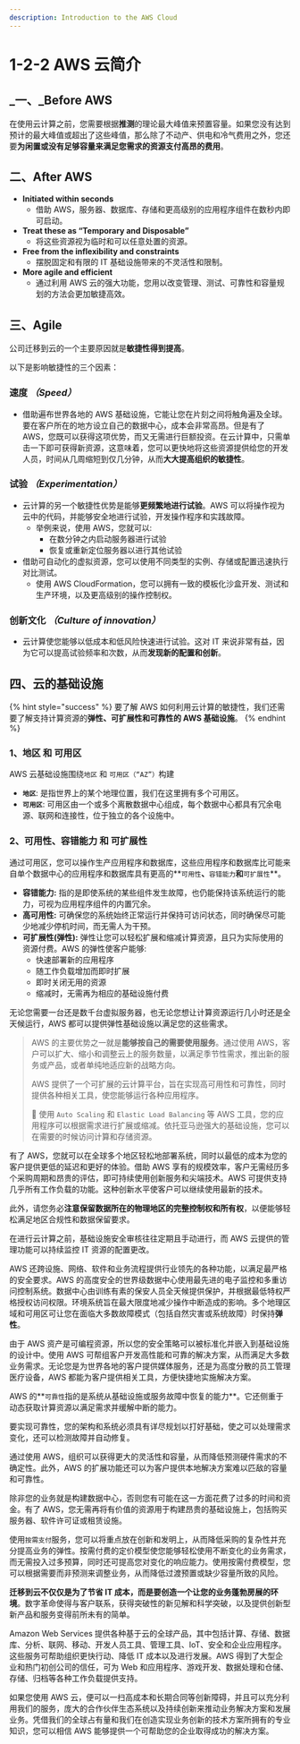 ```yaml
---
description: Introduction to the AWS Cloud
---
```


# 1-2-2 AWS 云简介

## _**一、**_Before AWS

在使用云计算之前，您需要根据**推测**的理论最大峰值来预置容量。如果您没有达到预计的最大峰值或超出了这些峰值，那么除了不动产、供电和冷气费用之外，您还要**为闲置或没有足够容量来满足您需求的资源支付高昂的费用**。

## 二、After AWS

* **Initiated within seconds**
  * 借助 AWS，服务器、数据库、存储和更高级别的应用程序组件在数秒内即可启动。
* **Treat these as “Temporary and Disposable”**
  * 将这些资源视为临时和可以任意处置的资源。
* **Free from the inflexibility and constraints**
  * 摆脱固定和有限的 IT 基础设施带来的不灵活性和限制。
* **More agile and efficient**
  * 通过利用 AWS 云的强大功能，您用以改变管理、测试、可靠性和容量规划的方法会更加敏捷高效。

## 三、Agile

公司迁移到云的一个主要原因就是**敏捷性得到提高**。

以下是影响敏捷性的三个因素：

### **速度** _**（Speed）**_

* 借助遍布世界各地的 AWS 基础设施，它能让您在片刻之间将触角遍及全球。要在客户所在的地方设立自己的数据中心，成本会非常高昂。但是有了 AWS，您既可以获得这项优势，而又无需进行巨额投资。在云计算中，只需单击一下即可获得新资源，这意味着，您可以更快地将这些资源提供给您的开发人员，时间从几周缩短到仅几分钟，从而**大大提高组织的敏捷性**。

### **试验** _**（Experimentation）**_

* 云计算的另一个敏捷性优势是能够**更频繁地进行试验**。AWS 可以将操作视为云中的代码，并能够安全地进行试验，开发操作程序和实践故障。
  * 举例来说，使用 AWS，您就可以:
    * 在数分钟之内启动服务器进行试验
    * 恢复或重新定位服务器以进行其他试验
* 借助可自动化的虚拟资源，您可以使用不同类型的实例、存储或配置迅速执行对比测试。
  * 使用 AWS CloudFormation，您可以拥有一致的模板化沙盒开发、测试和生产环境，以及更高级别的操作控制权。

### **创新文化** _**（Culture of innovation）**_

* 云计算使您能够以低成本和低风险快速进行试验。这对 IT 来说非常有益，因为它可以提高试验频率和次数，从而**发现新的配置和创新**。

## 四、云的基础设施

{% hint style="success" %}
要了解 AWS 如何利用云计算的敏捷性，我们还需要了解支持计算资源的**弹性、可扩展性和可靠性的 AWS 基础设施**。
{% endhint %}

### 1、地区 和 可用区

AWS 云基础设施围绕`地区` 和 `可用区（“AZ”）`构建

* **`地区`**: 是指世界上的某个地理位置，我们在这里拥有多个可用区。
* **`可用区`**: 可用区由一个或多个离散数据中心组成，每个数据中心都具有冗余电源、联网和连接性，位于独立的各个设施中。

### 2、可用性、容错能力 和 可扩展性

通过可用区，您可以操作生产应用程序和数据库，这些应用程序和数据库比可能来自单个数据中心的应用程序和数据库具有更高的**`可用性`**、**`容错能力`**和**`可扩展性`**。

* **容错能力:** 指的是即使系统的某些组件发生故障，也仍能保持该系统运行的能力，可视为应用程序组件的内置冗余。
* **高可用性:** 可确保您的系统始终正常运行并保持可访问状态，同时确保尽可能少地减少停机时间，而无需人为干预。
* **可扩展性\(弹性\):** 弹性让您可以轻松扩展和缩减计算资源，且只为实际使用的资源付费。AWS 的弹性使客户能够:
  * 快速部署新的应用程序
  * 随工作负载增加而即时扩展
  * 即时关闭无用的资源
  * 缩减时，无需再为相应的基础设施付费

无论您需要一台还是数千台虚拟服务器，也无论您想让计算资源运行几小时还是全天候运行，AWS 都可以提供弹性基础设施以满足您的这些需求。

> AWS 的主要优势之一就是**能够按自己的需要使用服务**。通过使用 AWS，客户可以扩大、缩小和调整云上的服务数量，以满足季节性需求，推出新的服务或产品，或者单纯地适应新的战略方向。
>
> AWS 提供了一个可扩展的云计算平台，旨在实现高可用性和可靠性，同时提供各种相关工具，使您能够运行各种应用程序。
>
> 🙂 使用 `Auto Scaling` 和 `Elastic Load Balancing` 等 AWS 工具，您的应用程序可以根据需求进行扩展或缩减。依托亚马逊强大的基础设施，您可以在需要的时候访问计算和存储资源。

有了 AWS，您就可以在全球多个地区轻松地部署系统，同时以最低的成本为您的客户提供更低的延迟和更好的体验。借助 AWS 享有的规模效率，客户无需经历多个采购周期和昂贵的评估，即可持续使用创新服务和尖端技术。AWS 可提供支持几乎所有工作负载的功能。这种创新水平使客户可以继续使用最新的技术。

此外，请您务必**注意保留数据所在的物理地区的完整控制权和所有权**，以便能够轻松满足地区合规性和数据保留要求。

在进行云计算之前，基础设施安全审核往往定期且手动进行，而 AWS 云提供的管理功能可以持续监控 IT 资源的配置更改。

AWS 还跨设施、网络、软件和业务流程提供行业领先的各种功能，以满足最严格的安全要求。AWS 的高度安全的世界级数据中心使用最先进的电子监控和多重访问控制系统。数据中心由训练有素的保安人员全天候提供保护，并根据最低特权严格授权访问权限。环境系统旨在最大限度地减少操作中断造成的影响。多个地理区域和可用区可让您在面临大多数故障模式（包括自然灾害或系统故障）时保持**弹性**。

由于 AWS 资产是可编程资源，所以您的安全策略可以被标准化并嵌入到基础设施的设计中。使用 AWS 可帮组客户开发高性能和可靠的解决方案，从而满足大多数业务需求。无论您是为世界各地的客户提供媒体服务，还是为高度分散的员工管理医疗设备，AWS 都能为客户提供相关工具，方便快捷地实施解决方案。

AWS 的**`可靠性`指的是系统从基础设施或服务故障中恢复的能力**。它还侧重于动态获取计算资源以满足需求并缓解中断的能力。

要实现可靠性，您的架构和系统必须具有详尽规划以打好基础，使之可以处理需求变化，还可以检测故障并自动修复。

通过使用 AWS，组织可以获得更大的灵活性和容量，从而降低预测硬件需求的不确定性。此外，AWS 的扩展功能还可以为客户提供本地解决方案难以匹敌的容量和可靠性。

除非您的业务就是构建数据中心，否则您有可能在这一方面花费了过多的时间和资金。有了 AWS，您无需再将有价值的资源用于构建昂贵的基础设施上，包括购买服务器、软件许可证或租赁设施。

使用`按需支付`服务，您可以将重点放在创新和发明上，从而降低采购的复杂性并充分提高业务的弹性。按需付费的定价模型使您能够轻松使用不断变化的业务需求，而无需投入过多预算，同时还可提高您对变化的响应能力。使用按需付费模型，您可以根据需要而非预测来调整业务，从而降低过渡预置或缺少容量所致的风险。

**迁移到云不仅仅是为了节省 IT 成本，而是要创造一个让您的业务蓬勃房展的环境**。数字革命使得与客户联系，获得突破性的新见解和科学突破，以及提供创新型新产品和服务变得前所未有的简单。

Amazon Web Services 提供各种基于云的全球产品，其中包括计算、存储、数据库、分析、联网、移动、开发人员工具、管理工具、IoT、安全和企业应用程序。这些服务可帮助组织更快行动、降低 IT 成本以及进行发展。AWS 得到了大型企业和热门初创公司的信任，可为 Web 和应用程序、游戏开发、数据处理和仓储、存储、归档等各种工作负载提供支持。

如果您使用 AWS 云，便可以一扫高成本和长期合同等创新障碍，并且可以充分利用我们的服务，庞大的合作伙伴生态系统以及持续创新来推动业务解决方案和发展业务。凭借我们的全球占有量和我们在创造实现业务创新的技术方案所拥有的专业知识，您可以相信 AWS 能够提供一个可帮助您的企业取得成功的解决方案。

